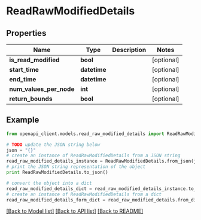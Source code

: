 # ReadRawModifiedDetails


## Properties
Name | Type | Description | Notes
------------ | ------------- | ------------- | -------------
**is_read_modified** | **bool** |  | [optional] 
**start_time** | **datetime** |  | [optional] 
**end_time** | **datetime** |  | [optional] 
**num_values_per_node** | **int** |  | [optional] 
**return_bounds** | **bool** |  | [optional] 

## Example

```python
from openapi_client.models.read_raw_modified_details import ReadRawModifiedDetails

# TODO update the JSON string below
json = "{}"
# create an instance of ReadRawModifiedDetails from a JSON string
read_raw_modified_details_instance = ReadRawModifiedDetails.from_json(json)
# print the JSON string representation of the object
print ReadRawModifiedDetails.to_json()

# convert the object into a dict
read_raw_modified_details_dict = read_raw_modified_details_instance.to_dict()
# create an instance of ReadRawModifiedDetails from a dict
read_raw_modified_details_form_dict = read_raw_modified_details.from_dict(read_raw_modified_details_dict)
```
[[Back to Model list]](../README.md#documentation-for-models) [[Back to API list]](../README.md#documentation-for-api-endpoints) [[Back to README]](../README.md)



